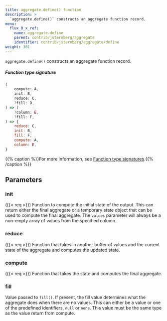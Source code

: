 ```yaml
---
title: aggregate.define() function
description: >
  `aggregate.define()` constructs an aggregate function record.
menu:
  flux_0_x_ref:
    name: aggregate.define
    parent: contrib/jsternberg/aggregate
    identifier: contrib/jsternberg/aggregate/define
weight: 301
---
```


<!------------------------------------------------------------------------------

IMPORTANT: This page was generated from comments in the Flux source code. Any
edits made directly to this page will be overwritten the next time the
documentation is generated. 

To make updates to this documentation, update the function comments above the
function definition in the Flux source code:

https://github.com/influxdata/flux/blob/master/stdlib/contrib/jsternberg/aggregate/aggregate.flux#L104-L112

Contributing to Flux: https://github.com/influxdata/flux#contributing
Fluxdoc syntax: https://github.com/influxdata/flux/blob/master/docs/fluxdoc.md

------------------------------------------------------------------------------->

`aggregate.define()` constructs an aggregate function record.



##### Function type signature

```js
(
    compute: A,
    init: B,
    reduce: C,
    ?fill: D,
) => (
    ?column: E,
    ?fill: F,
) => {
    reduce: C,
    init: B,
    fill: F,
    compute: A,
    column: E,
}
```

{{% caption %}}For more information, see [Function type signatures](/flux/v0.x/function-type-signatures/).{{% /caption %}}

## Parameters

### init
({{< req >}})
Function to compute the initial state of the
output. This can return either the final aggregate or a
temporary state object that can be used to compute the
final aggregate. The `values` parameter will always be a
non-empty array of values from the specified column.



### reduce
({{< req >}})
Function that takes in another buffer of values
and the current state of the aggregate and computes
the updated state.



### compute
({{< req >}})
Function that takes the state and computes the final aggregate.



### fill

Value passed to `fill()`. If present, the fill value determines what
the aggregate does when there are no values.
This can either be a value or one of the predefined
identifiers, `null` or `none`.
This value must be the same type as the value return from
compute.



